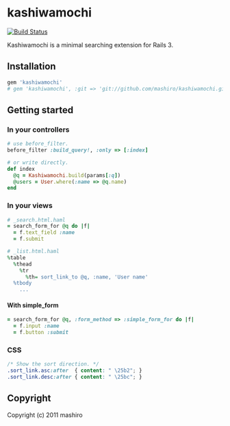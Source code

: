 # kashiwamochi

[![Build Status](https://secure.travis-ci.org/mashiro/kashiwamochi.png)](http://travis-ci.org/mashiro/kashiwamochi)

Kashiwamochi is a minimal searching extension for Rails 3.

## Installation

```ruby
gem 'kashiwamochi'
# gem 'kashiwamochi', :git => 'git://github.com/mashiro/kashiwamochi.git'
```

## Getting started

### In your controllers

```ruby
# use before_filter.
before_filter :build_query!, :only => [:index]

# or write directly.
def index
  @q = Kashiwamochi.build(params[:q])
  @users = User.where(:name => @q.name)
end

```

### In your views

```ruby
# _search.html.haml
= search_form_for @q do |f|
  = f.text_field :name
  = f.submit

# _list.html.haml
%table
  %thead
    %tr
      %th= sort_link_to @q, :name, 'User name'
  %tbody
    ...
```

#### With simple_form

```ruby
= search_form_for @q, :form_method => :simple_form_for do |f|
  = f.input :name
  = f.button :submit
```

### CSS

```css
/* Show the sort direction. */
.sort_link.asc:after  { content: " \25b2"; }   
.sort_link.desc:after { content: " \25bc"; }   
```

## Copyright

Copyright (c) 2011 mashiro

